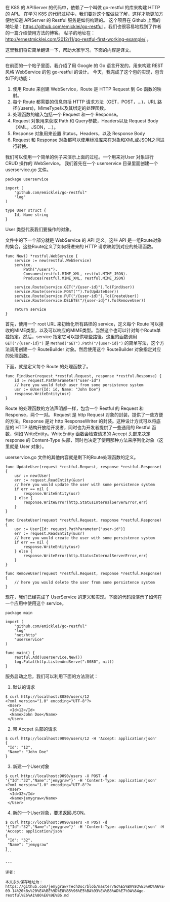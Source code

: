在 K8S 的 APIServer 的代码中，依赖了一个叫做 go-restful 的库来构建 HTTP 的 API。
在学习 K8S 的代码过程中，我们要对这个库做些了解，这样才能更加方便地知道 APIServer 的 Restful 服务是如何构建的。
这个项目在 Github 上面的地址是：https://github.com/emicklei/go-restful 。我们也很容易地找到了作者的一篇介绍使用方法的博客。
帖子的地址在：http://ernestmicklei.com/2012/11/go-restful-first-working-example/ 。

这里我们将它简单翻译一下，帮助大家学习。下面的内容是译文。

---

在前面的一个帖子里面，我介绍了用 Google 的 Go 语言开发的，用来构建 REST 风格 WebService 的包 go-restful 的设计。
今天，我完成了这个包的实现，包含如下的功能：

1. 使用 Route 来创建 WebService，Route 是 HTTP Request 到 Go 函数的映射。
2. 每个 Route 都需要的信息包括 HTTP 请求方法（GET，POST，...)，URL 路径(/users)，MimeType以及其绑定的处理函数。
3. 处理函数的输入包括一个 Request 和一个 Response。
4. Request 对象用来获取 Path 和 Query参数，Headers以及 Request Body（XML，JSON，...）。
5. Response 对象用来设置 Status，Headers，以及 Response Body
6. Request 和 Response 对象都可以使用标准库来在对象和XML或JSON之间进行转换。

我们可以使用一个简单的例子来演示上面的过程。一个用来对User 对象进行 CRUD 操作的 WebService。
我们首先在一个 userservice 目录里面创建一个 userservice.go 文件。

```
package userservice

import (
    "github.com/emicklei/go-restful"
    "log"
)

type User struct {
    Id, Name string
}
```

User 类型代表我们要操作的对象。

文件中的下一个部分就是 WebService 的 API 定义。这些 API 是一组Route对象的集合，这些Route定义了如何将进来的 HTTP 请求映射到对应的处理函数。

```
func New() *restful.WebService {
    service := new(restful.WebService)
    service.
        Path("/users").
        Consumes(restful.MIME_XML, restful.MIME_JSON).
        Produces(restful.MIME_XML, restful.MIME_JSON)
        
    service.Route(service.GET("/{user-id}").To(FindUser))
    service.Route(service.POST("").To(UpdateUser))
    service.Route(service.PUT("/{user-id}").To(CreateUser))
    service.Route(service.DELETE("/{user-id}").To(RemoveUser))
        
    return service
}
```

首先，使用一个 root URL 来初始化所有路径的 service，定义每个 Route 可以接收的MIME类型，以及可以响应的MIME类型。当然这个也可以针对每个Route单独指定。然后，service 指定它可以提供哪些路径。这里的函数调用 `GET("/{user-id}")` 是 `Method("GET").Path("/{user-id}")` 的简单写法，这个方法调用创建一个 RouteBuilder 对象。然后使用这个 RouteBuilder 对象指定对应的处理函数。

下面，就是定义每个 Route 的处理函数了。

```
func FindUser(request *restful.Request, response *restful.Response) {
    id := request.PathParameter("user-id")
    // here you would fetch user from some persistence system
    usr := &User{Id: id, Name: "John Doe"}
    response.WriteEntity(usr)
}
```

Route 的处理函数的方法声明都一样，包含一个 Restful 的 Request 和 Response，两个一对。 Request 是 http Request 对象的封装，提供了一些方便的方法。Response 是对 http ResponseWriter 的封装。这种设计方式可以将底层的 HTTP 结构开放给开发者，同时也为开发者提供了一些通用的 Restful 函数，例如 WriteEntity。WriteEntity 函数会检查请求的 Accept 头部来决定 response 的 Content-Type 头部，同时也决定了使用那种方法来序列化对象（这里就是 User 对象）。

userservice.go 文件的其他内容就是剩下的Route处理函数的定义。

```
func UpdateUser(request *restful.Request, response *restful.Response) {
    usr := new(User)
    err := request.ReadEntity(&usr)
    // here you would update the user with some persistence system
    if err == nil {
        response.WriteEntity(usr)
    } else {
        response.WriteError(http.StatusInternalServerError,err)
    }
}

func CreateUser(request *restful.Request, response *restful.Response) {
    usr := User{Id: request.PathParameter("user-id")}
    err := request.ReadEntity(&usr)
    // here you would create the user with some persistence system
    if err == nil {
        response.WriteEntity(usr)
    } else {
        response.WriteError(http.StatusInternalServerError,err)
    }
}

func RemoveUser(request *restful.Request, response *restful.Response) {
    // here you would delete the user from some persistence system
}
```

现在，我们已经完成了 UserService 的定义和实现。下面的代码段演示了如何在一个应用中使用这个 service。

```
package main

import (
    "github.com/emicklei/go-restful"
    "log"
    "net/http"
    "userservice"
)

func main() {
    restful.Add(userservice.New())
    log.Fatal(http.ListenAndServe(":8080", nil))
}
```

服务启动之后，我们可以利用下面的方法测试：

1. 默认的请求

```
$ curl http://localhost:8080/users/12
<?xml version="1.0" encoding="UTF-8"?>
 <User>
  <Id>12</Id>
  <Name>John Doe</Name>
 </User>
```

2. 带 Accpet 头部的请求

```
$ curl http://localhost:9090/users/12 -H 'Accept: application/json'
{
 "Id": "12",
 "Name": "John Doe"
}
```

3. 新建一个User对象

```
$ curl http://localhost:9090/users -X POST -d '{"Id":"32","Name":"jemygraw"}' -H 'Content-Type: application/json'
<?xml version="1.0" encoding="UTF-8"?>
 <User>
  <Id>32</Id>
  <Name>jemygraw</Name>
 </User>
```

4. 新的一个User对象，要求返回JSON。

````
$ curl http://localhost:9090/users -X POST -d '{"Id":"32","Name":"jemygraw"}' -H 'Content-Type: application/json' -H 'Accept: application/json'
{
 "Id": "32",
 "Name": "jemygraw"
}
```

---

译者：

本文永久保存地址为：https://github.com/jemygraw/TechDoc/blob/master/Go%E5%BA%93%E5%AD%A6%E4%B9%A0/2018-09-14%20k8s%20%E4%BE%9D%E8%B5%96%E5%BA%93%E4%B8%AD%E7%9A%84go-restful%E6%A1%86%E6%9E%B6.md

